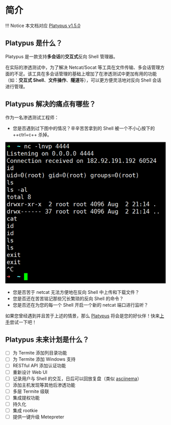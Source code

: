 # 简介

!!! Notice
    本文档对应 [Platypus v1.5.0](https://github.com/WangYihang/Platypus/releases/tag/v1.5.0)

## Platypus 是什么？

Platypus 是一款支持**多会话**的**交互式**反向 Shell 管理器。

在实际的渗透测试中，为了解决 Netcat/Socat 等工具在文件传输、多会话管理方面的不足。该工具在多会话管理的基础上增加了在渗透测试中更加有用的功能（如：**交互式 Shell**、**文件操作**、**隧道**等），可以更方便灵活地对反向 Shell 会话进行管理。

## Platypus 解决的痛点有哪些？

作为一名渗透测试工程师：

* 您是否遇到过下图中的情况？辛辛苦苦拿到的 Shell 被一个不小心按下的 ++ctrl+c++ 杀掉。

![](./images/netcat.png)

* 您是否苦于 netcat 无法方便地在反向 Shell 中上传和下载文件？
* 您是否还在苦苦铭记那些冗长繁琐的反向 Shell 的命令？
* 您是否还在为您的每一个 Shell 开启一个新的 netcat 端口进行监听？

如果您曾经遇到并且苦于上述的情景，那么 [Platypus](https://github.com/WangYihang/Platypus) 将会是您的好伙伴！快来[上手](./getting-started.md)尝试一下吧！

## Platypus 未来计划是什么？

- [ ] 为 Termite 添加列目录功能
- [ ] 为 Termite 添加 Windows 支持
- [ ] RESTful API 添加认证功能
- [ ] 重新设计 Web UI
- [ ] 记录用户与 Shell 的交互，日后可以回放复盘（类似 [asciinema](https://asciinema.org/)）
- [ ] 添加主机发现等其他后渗透功能
- [ ] 多层 Termite 级联
- [ ] 集成提权功能
- [ ] 持久化
- [ ] 集成 rootkie
- [ ] 提供一键升级 Metepreter